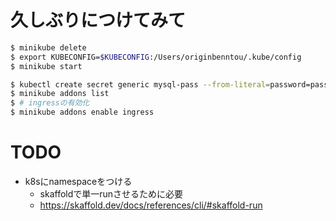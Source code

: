 # 久しぶりにつけてみて

``` bash
$ minikube delete
$ export KUBECONFIG=$KUBECONFIG:/Users/originbenntou/.kube/config
$ minikube start

$ kubectl create secret generic mysql-pass --from-literal=password=password
$ minikube addons list
$ # ingressの有効化
$ minikube addons enable ingress
```

# TODO

- k8sにnamespaceをつける
    - skaffoldで単一runさせるために必要
    - https://skaffold.dev/docs/references/cli/#skaffold-run
    

